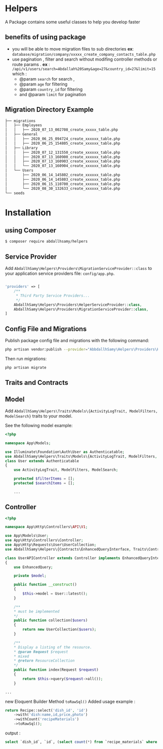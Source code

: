 Helpers
=======

A Package contains some useful classes to help you develop faster


benefits of using package
------

* you will be able to move migration files to sub directories **ex**: ``database/migration/company/xxxxx_create_company_contacts_table.php``
* use pagination , filter and search without modifing  controller methods or route params . **ex** : ``/api/v1/users/search=Abdallah%20Samy&age=27&country_id=27&limit=15``
  which :
    * @param ``search`` for search ,
    * @param ``age`` for filtering
    * @param ``country_id`` for filtering
    * and @param  ``limit`` for pagination

Migration Directory Example
--------------------------

```bash
├── migrations
│   ├── Employees
│   │   ├── 2020_07_13_002708_create_xxxxx_table.php
│   ├── General
│   │   ├── 2020_06_25_094724_create_xxxxxx_table.php
│   │   ├── 2020_06_25_154805_create_xxxxxx_table.php
│   ├── Library
│   │   ├── 2020_07_12_131550_create_xxxxxx_table.php
│   │   ├── 2020_07_13_160900_create_xxxxxx_table.php
│   │   ├── 2020_07_13_160903_create_xxxxxx_table.php
│   │   └── 2020_07_13_160904_create_xxxxxx_table.php
│   └── Users
│       ├── 2020_06_14_145802_create_xxxxxx_table.php
│       ├── 2020_06_14_145803_create_xxxxxx_table.php
│       ├── 2020_06_15_110700_create_xxxxxx_table.php
│       └── 2020_08_30_132633_create_xxxxxx_table.php
└── seeds
```


Installation
=====

using Composer
--------

```bash
$ composer require abdallhsamy/helpers
```

Service Provider
----------------

Add ``AbdallhSamy\Helpers\Providers\MigrationServiceProvider::class`` to your application service providers file: ``config/app.php``.

```php

'providers' => [
    /**
     * Third Party Service Providers...
     */
    AbdallhSamy\Helpers\Providers\HelperServiceProvider::class,
    AbdallhSamy\Helpers\Providers\MigrationServiceProvider::class,
]
```
Config File and Migrations
--------------------------

Publish package config file and migrations with the following command:

```bash
php artisan vendor:publish --provider="AbbdallhSamy\Helpers\Providers\HelperServiceProvider"
```
Then run migrations:

```bash
php artisan migrate
```

Traits and Contracts
--------------------

Model
-----

Add ``AbdallhSamy\Helpers\Traits\Models\{ActivityLogTrait, ModelFilters, ModelSearch}`` traits to your model.

See the following model example:

```php
<?php

namespace App\Models;

use Illuminate\Foundation\Auth\User as Authenticatable;
use AbdallhSamy\Helpers\Traits\Models\{ActivityLogTrait, ModelFilters, ModelSearch};
class User extends Authenticatable
{
    use ActivityLogTrait, ModelFilters, ModelSearch;

    protected $filterItems = [];
    protected $searchItems = [];

    ...
```
Controller
---------


```php
<?php

namespace App\Http\Controllers\API\V1;

use App\Models\User;
use App\Http\Controllers\Controller;
use App\Http\Requests\User\UserCollection;
use AbdallhSamy\Helpers\{Contracts\EnhancedQueryInterface, Traits\Controllers\EnhancedQuery};

class UserAPIController extends Controller implements EnhancedQueryInterface
{
    use EnhancedQuery;

    private $model;

    public function __construct()
    {
        $this->model = User::latest();
    }

    /**
    * must be implemented
    */
    public function collection($users)
    {
        return new UserCollection($users);
    }

    /**
    * Display a listing of the resource.
    * @param Request $request
    * mixed
    * @return ResourceCollection
    */
    public function index(Request $request)
    {
        return $this->query($request->all());
    }

...
```

new Eloquent Builder Method `toRawSql()` Added
 usage example : 
```php
return Recipe::select('dish_id', 'id')
    ->with('dish:name,id,price,photo')
    ->withCount('recipeMaterials')
    ->toRawSql();
```

output :
```sql
select `dish_id`, `id`, (select count(*) from `recipe_materials` where `recipes`.`id` = `recipe_materials`.`recipe_id`) as `recipe_materials_count` from `recipes`
```
